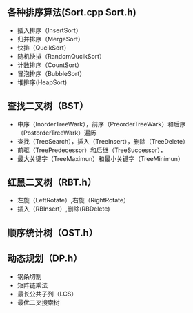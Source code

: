 ## 各种排序算法(Sort.cpp Sort.h)

 - 插入排序（InsertSort）
 - 归并排序（MergeSort）
 - 快排（QucikSort）
 - 随机快排（RandomQucikSort）  
 - 计数排序（CountSort）
 - 冒泡排序（BubbleSort）
 - 堆排序(HeapSort)


## 查找二叉树（BST）
  - 中序（InorderTreeWark），前序（PreorderTreeWark）和后序（PostorderTreeWark）遍历
  - 查找（TreeSearch），插入（TreeInsert），删除（TreeDelete）
  - 前驱（TreePredecessor）和后继（TreeSuccessor），
  - 最大关键字（TreeMaximun）和最小关键字（TreeMinimun）

## 红黑二叉树（RBT.h）

- 左旋（LeftRotate）,右旋（RightRotate）
- 插入（RBInsert）,删除(RBDelete)

## 顺序统计树（OST.h）

## 动态规划（DP.h）

- 钢条切割
- 矩阵链乘法
- 最长公共子列（LCS）
- 最优二叉搜索树
